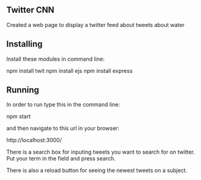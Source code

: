 ## Twitter CNN

Created a web page to display a twitter feed about tweets about water

## Installing

Install these modules in command line:

npm install twit
npm install ejs
npm install express

## Running

In order to run type this in the command line:

npm start

and then navigate to this url in your browser:

http://localhost:3000/

There is a search box for inputing tweets you want to search for on twitter. Put your term in the field and press search.

There is also a reload button for seeing the newest tweets on a subject.